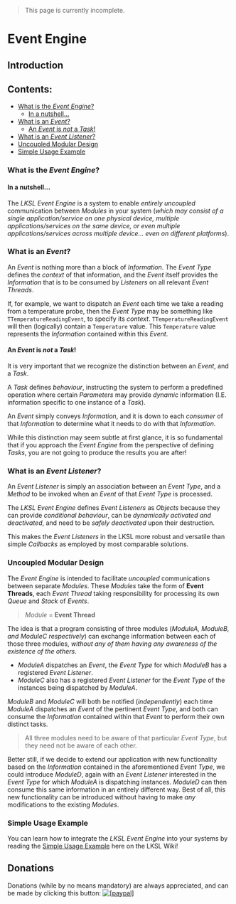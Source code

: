 <!--- This document is written in a "Markdown" language, and is best viewed on https://github.com/LaKraven/LKSL. -->
> This page is currently incomplete.

# Event Engine
## Introduction

## Contents:
* [What is the *Event Engine*?](#what-is-the-event-engine)
    * [In a nutshell...](#in-a-nutshell)
* [What is an *Event*?](#what-is-an-event)
    * [An *Event* is *not* a *Task*!](#an-event-is-not-a-task)
* [What is an *Event Listener*?](#what-is-an-event-listener)
* [Uncoupled Modular Design](#uncoupled-modular-design)
* [Simple Usage Example](#simple-usage-example)

### What is the *Event Engine*?
#### In a nutshell...
The *LKSL Event Engine* is a system to enable *entirely uncoupled* communication between *Modules* in your system (*which may consist of a single application/service on one physical device, multiple applications/services on the same device, or even multiple applications/services across multiple device... even on different platforms*).

### What is an *Event*?
An *Event* is nothing more than a block of *Information*. The *Event Type* defines the *context* of that information, and the *Event* itself provides the *Information* that is to be consumed by *Listeners* on all relevant *Event Threads*.

If, for example, we want to dispatch an *Event* each time we take a reading from a temperature probe, then the *Event Type* may be something like `TTemperatureReadingEvent`, to specify its *context*.
`TTemperatureReadingEvent` will then (logically) contain a `Temperature` value. This `Temperature` value represents the *Information* contained within this *Event*.

#### An *Event* is *not* a *Task*!
It is very important that we recognize the distinction between an *Event*, and a *Task*.

A *Task* defines *behaviour*, instructing the system to perform a predefined operation where certain *Parameters* may provide *dynamic* information (I.E. information specific to one instance of a *Task*).

An *Event* simply conveys *Information*, and it is down to each *consumer* of that *Information* to determine what it needs to do with that *Information*.

While this distinction may seem subtle at first glance, it is so fundamental that if you approach the *Event Engine* from the perspective of defining *Tasks*, you are not going to produce the results you are after!

### What is an *Event Listener*?
An *Event Listener* is simply an association between an *Event Type*, and a *Method* to be invoked when an *Event* of that *Event Type* is processed.

The *LKSL Event Engine* defines *Event Listeners* as *Objects* because they can provide *conditional behaviour*, can be *dynamically activated and deactivated*, and need to be *safely deactivated* upon their destruction.

This makes the *Event Listeners* in the LKSL more robust and versatile than simple *Callbacks* as employed by most comparable solutions.

### Uncoupled Modular Design
The *Event Engine* is intended to facilitate *uncoupled* communications between separate *Modules*. These *Modules* take the form of **Event Threads**, each *Event Thread* taking responsibility for processing its own *Queue* and *Stack* of *Events*.

> *Module* = **Event Thread**

The idea is that a program consisting of three modules (*ModuleA, ModuleB, and ModuleC respectively*) can exchange information between each of those three modules, *without any of them having any awareness of the existence of the others*.

  * *ModuleA* dispatches an *Event*, the *Event Type* for which *ModuleB* has a registered *Event Listener*.
  * *ModuleC* also has a registered *Event Listener* for the *Event Type* of the instances being dispatched by *ModuleA*.

*ModuleB* and *ModuleC* will both be notified (*independently*) each time *ModuleA* dispatches an *Event* of the pertinent *Event Type*, and both can consume the *Information* contained within that *Event* to perform their own distinct tasks.

> All three modules need to be aware of that particular *Event Type*, but they need not be aware of each other.

Better still, if we decide to extend our application with new functionality based on the *Information* contained in the aforementioned *Event Type*, we could introduce *ModuleD*, again with an *Event Listener* interested in the *Event Type* for which *ModuleA* is dispatching instances. *ModuleD* can then consume this same information in an entirely different way.
Best of all, this new functionality can be introduced without having to make *any* modifications to the existing *Modules*.

### Simple Usage Example
You can learn how to integrate the *LKSL Event Engine* into your systems by reading the [Simple Usage Example](./2_Simple_Usage_Example.md) here on the LKSL Wiki!

## Donations
Donations (while by no means mandatory) are always appreciated, and can be made by clicking this button: <a href="https://www.paypal.com/cgi-bin/webscr?cmd=_s-xclick&hosted_button_id=84FXYZX27EUJL"><img src="https://www.paypalobjects.com/en_US/GB/i/btn/btn_donateCC_LG.gif" alt="[paypal]" /></a>
<!--- If you're reading in a plain-text editor, please copy and paste the Hyperlink into your Browser -->